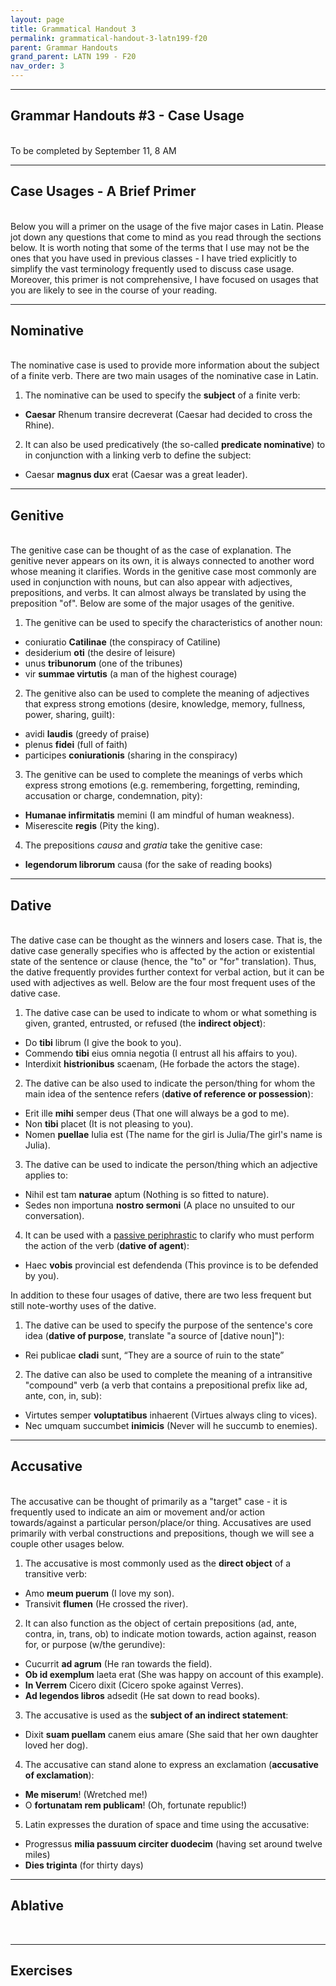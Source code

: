 ```yaml
---
layout: page
title: Grammatical Handout 3
permalink: grammatical-handout-3-latn199-f20
parent: Grammar Handouts
grand_parent: LATN 199 - F20
nav_order: 3
---
```

***

## Grammar Handouts #3 - Case Usage
&nbsp;  
To be completed by September 11, 8 AM

***

## Case Usages - A Brief Primer
&nbsp;  
Below you will a primer on the usage of the five major cases in Latin. Please jot down any questions that come to mind as you read through the sections below. It is worth noting that some of the terms that I use may not be the ones that you have used in previous classes - I have tried explicitly to simplify the vast terminology frequently used to discuss case usage. Moreover, this primer is not comprehensive, I have focused on usages that you are likely to see in the course of your reading.

***

## Nominative
&nbsp;  
The nominative case is used to provide more information about the subject of a finite verb. There are two main usages of the nominative case in Latin.

1. The nominative can be used to specify the **subject** of a finite verb:
 - **Caesar** Rhenum transire decreverat (Caesar had decided to cross the Rhine).

2. It can also be used predicatively (the so-called **predicate nominative**) to in conjunction with a linking verb to define the subject:
 - Caesar **magnus dux** erat (Caesar was a great leader).

***

## Genitive
&nbsp;  
The genitive case can be thought of as the case of explanation. The genitive never appears on its own, it is always connected to another word whose meaning it clarifies. Words in the genitive case most commonly are used in conjunction with nouns, but can also appear with adjectives, prepositions, and verbs. It can almost always be translated by using the preposition "of". Below are some of the major usages of the genitive.

1. The genitive can be used to specify the characteristics of another noun:
 - coniuratio **Catilinae** (the conspiracy of Catiline)
 - desiderium **oti** (the desire of leisure)
 - unus **tribunorum** (one of the tribunes)
 - vir **summae virtutis** (a man of the highest courage)

2. The genitive also can be used to complete the meaning of adjectives that express strong emotions (desire, knowledge, memory, fullness, power, sharing, guilt):
 - avidi **laudis** (greedy of praise)
 - plenus **fidei** (full of faith)
 - participes **coniurationis** (sharing in the conspiracy)

3. The genitive can be used to complete the meanings of verbs which express strong emotions (e.g. remembering, forgetting, reminding, accusation or charge, condemnation, pity):
 - **Humanae infirmitatis** memini (I am mindful of human weakness).
 - Miserescite **regis** (Pity the king).

4. The prepositions *causa* and *gratia* take the genitive case:
 - **legendorum librorum** causa (for the sake of reading books)

***

## Dative
&nbsp;  
The dative case can be thought as the winners and losers case. That is, the dative case generally specifies who is affected by the action or existential state of the sentence or clause (hence, the "to" or "for" translation). Thus, the dative frequently provides further context for verbal action, but it can be used with adjectives as well. Below are the four most frequent uses of the dative case.

1. The dative case can be used to indicate to whom or what something is given, granted, entrusted, or refused (the **indirect object**):
 - Do **tibi** librum (I give the book to you).
 - Commendo **tibi** eius omnia negotia (I entrust all his affairs to you).
 - Interdixit **histrionibus** scaenam, (He forbade the actors the stage).

2. The dative can be also used to indicate the person/thing for whom the main idea of the sentence refers (**dative of reference or possession**):
 - Erit ille **mihi** semper deus (That one will always be a god to me).
 - Non **tibi** placet (It is not pleasing to you).
 - Nomen **puellae** Iulia est (The name for the girl is Julia/The girl's name is Julia).

3. The dative can be used to indicate the person/thing which an adjective applies to:
 - Nihil est tam **naturae** aptum (Nothing is so fitted to nature).
 - Sedes non importuna **nostro sermoni** (A place no unsuited to our conversation).

4. It can be used with a [passive periphrastic](https://lingualatina.github.io/textbook/presentation/04-verbal-nouns-and-adjectives/gerunds-and-gerundives/#passive-periphrastic) to clarify who must perform the action of the verb (**dative of agent**):
 - Haec **vobis** provincial est defendenda (This province is to be defended by you).

In addition to these four usages of dative, there are two less frequent but still note-worthy uses of the dative.

1. The dative can be used to specify the purpose of the sentence's core idea (**dative of purpose**, translate "a source of [dative noun]"):
 - Rei publicae **cladi** sunt, “They are a source of ruin to the state”

2. The dative can also be used to complete the meaning of a intransitive "compound" verb (a verb that contains a prepositional prefix like ad, ante, con, in, sub):
 - Virtutes semper **voluptatibus** inhaerent (Virtues always cling to vices).
 - Nec umquam succumbet **inimicis** (Never will he succumb to enemies).

***

## Accusative
&nbsp;  
The accusative can be thought of primarily as a "target" case - it is frequently used to indicate an aim or movement and/or action towards/against a particular person/place/or thing. Accusatives are used primarily with verbal constructions and prepositions, though we will see a couple other usages below.   

1. The accusative is most commonly used as the **direct object** of a transitive verb:
 - Amo **meum puerum** (I love my son).
 - Transivit **flumen** (He crossed the river).

2. It can also function as the object of certain prepositions (ad, ante, contra, in, trans, ob) to indicate motion towards, action against, reason for, or purpose (w/the gerundive):
 - Cucurrit **ad agrum** (He ran towards the field).
 - **Ob id exemplum** laeta erat (She was happy on account of this example).
 - **In Verrem** Cicero dixit (Cicero spoke against Verres).
 - **Ad legendos libros** adsedit (He sat down to read books).

3. The accusative is used as the **subject of an indirect statement**:
 - Dixit **suam puellam** canem eius amare (She said that her own daughter loved her dog).

4. The accusative can stand alone to express an exclamation (**accusative of exclamation**):
 - **Me miserum**! (Wretched me!)
 - O **fortunatam rem publicam**! (Oh, fortunate republic!)

5. Latin expresses the duration of space and time using the accusative:
 - Progressus **milia passuum circiter duodecim** (having set around twelve miles)
 - **Dies triginta** (for thirty days)

***

## Ablative
&nbsp;

***

## Exercises
&nbsp;  
